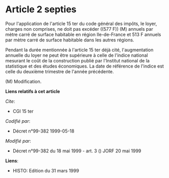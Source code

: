 # Article 2 septies

Pour l'application de l'article 15 ter du code général des impôts, le loyer, charges non comprises, ne doit pas excéder ((577
F)) (M) annuels par mètre carré de surface habitable en région Ile-de-France et 513 F annuels par mètre carré de surface
habitable dans les autres régions.

Pendant la durée mentionnée à l'article 15 ter déjà cité, l'augmentation annuelle du loyer ne peut être supérieure à celle de
l'indice national mesurant le coût de la construction publié par l'Institut national de la statistique et des études
économiques. La date de référence de l'indice est celle du deuxième trimestre de l'année précédente.

(M) Modification.

**Liens relatifs à cet article**

_Cite_:

  - CGI 15 ter

_Codifié par_:

  - Décret n°99-382 1999-05-18

_Modifié par_:

  - Décret n°99-382 du 18 mai 1999 - art. 3 () JORF 20 mai 1999

**Liens**:

  - HISTO: Edition du 31 mars 1999
